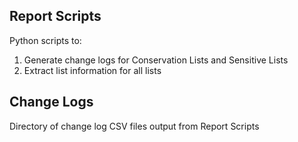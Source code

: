 ## Report Scripts
Python scripts to:

1. Generate change logs for Conservation Lists and Sensitive Lists
2. Extract list information for all lists

## Change Logs

Directory of change log CSV files output from Report Scripts


